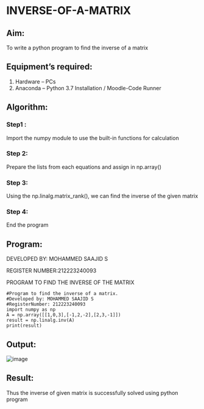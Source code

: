 # INVERSE-OF-A-MATRIX
## Aim:
To write a python program to find the inverse of a matrix
## Equipment’s required:
1. 	Hardware – PCs
2. 	Anaconda – Python 3.7 Installation / Moodle-Code Runner
## Algorithm:

### Step1 : 

Import the numpy module to use the built-in functions for calculation

### Step 2: 

Prepare the lists from each equations and assign in np.array()

### Step 3: 

Using the np.linalg.matrix_rank(), we can find the inverse of the given matrix

### Step 4: 

End the program

## Program:

DEVELOPED BY: MOHAMMED SAAJID S

REGISTER NUMBER:212223240093

PROGRAM TO FIND THE INVERSE OF THE MATRIX

```
#Program to find the inverse of a matrix.
#Developed by: MOHAMMED SAAJID S
#RegisterNumber: 212223240093
import numpy as np
A = np.array([[1,0,3],[-1,2,-2],[2,3,-1]])
result = np.linalg.inv(A)
print(result)

```

## Output:
![image](https://github.com/NSArjun/INVERSE-OF-A-MATRIX/assets/148233801/365fe80b-4d0c-4dde-8233-0cba72128e15)





## Result:
Thus the inverse of given matrix is successfully solved using python program

